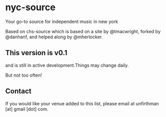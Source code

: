# nyc-source
Your go-to source for independent music in new york

Based on chs-source which is based on a site by @tmacwright, forked by @danhanf, and helped along by @mherlocker.

## This version is v0.1

and is still in active development.Things may change daily.

But not too often!

## Contact

If you would like your venue added to this list, please email at unfirthman [at] gmail [dot] com.
